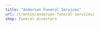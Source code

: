 ```yaml
---
title: "Anderson Funeral Services"
url: /trenton/anderson-funeral-services/
shop: funeral directors
---
```

